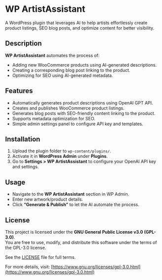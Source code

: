 # WP ArtistAssistant  
A WordPress plugin that leverages AI to help artists effortlessly create product listings, SEO blog posts, and optimize content for better visibility.

## Description  
**WP ArtistAssistant** automates the process of:  
- Adding new WooCommerce products using AI-generated descriptions.  
- Creating a corresponding blog post linking to the product.  
- Optimizing for SEO using AI-generated metadata.  

## Features  
- Automatically generates product descriptions using OpenAI GPT API.  
- Creates and publishes WooCommerce product listings.  
- Generates blog posts with SEO-friendly content linking to the product.  
- Supports metadata optimization for SEO.  
- Simple admin settings panel to configure API key and templates.  

## Installation  
1. Upload the plugin folder to `wp-content/plugins/`.  
2. Activate it in **WordPress Admin** under **Plugins**.  
3. Go to **Settings > WP ArtistAssistant** to configure your OpenAI API key and settings.  

## Usage  
- Navigate to the **WP ArtistAssistant** section in WP Admin.  
- Enter new artwork/product details.  
- Click **“Generate & Publish”** to let the AI automate the process.  

## License  
This project is licensed under the **GNU General Public License v3.0 (GPL-3.0)**.  
You are free to use, modify, and distribute this software under the terms of the GPL-3.0 license.  

See the [LICENSE](LICENSE) file for full terms.  

For more details, visit: [https://www.gnu.org/licenses/gpl-3.0.html](https://www.gnu.org/licenses/gpl-3.0.html) 

